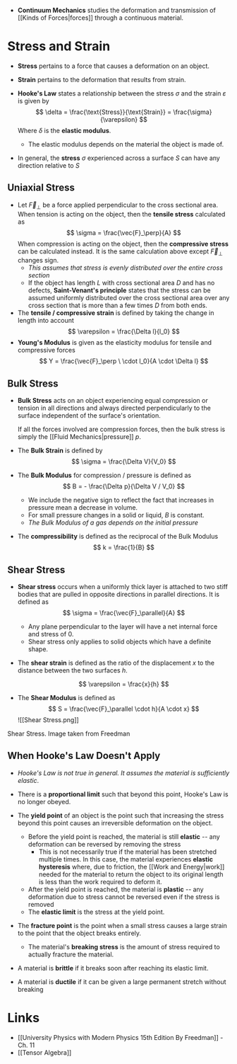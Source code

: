 * **Continuum Mechanics** studies the deformation and transmission of [[Kinds of Forces|forces]] through a continuous material.

# Stress and Strain
* **Stress** pertains to a force that causes a deformation on an object.
* **Strain** pertains to the deformation that results from strain.
* **Hooke's Law** states a relationship between the stress $\sigma$ and the strain $\varepsilon$ is given by
  $$
  \delta = \frac{\text{Stress}}{\text{Strain}} = \frac{\sigma}{\varepsilon}
  $$
  Where $\delta$ is the **elastic modulus**.
	* The elastic modulus depends on the material the object is made of.

* In general, the **stress** $\sigma$ experienced across a surface $S$ can have any direction relative to $S$

## Uniaxial Stress
* Let $\vec{F}_\perp$ be a force applied  perpendicular to the cross sectional area. When tension is acting on the object, then the **tensile stress** calculated as
  $$
  \sigma = \frac{\vec{F}_\perp}{A}
  $$
  When compression is acting on the object, then the **compressive stress** can be calculated instead. It is the same calculation above except $\vec{F}_\perp$ changes sign.
	* *This assumes that stress is evenly distributed over the entire cross section*
	* If the object has length $L$ with cross sectional area $D$ and has no defects, **Saint-Venant's principle** states that the stress can be assumed uniformly distributed over the cross sectional area over any cross section that is more than a few times $D$ from both ends.
* The **tensile / compressive strain** is defined by taking the change in length into account
  $$
  \varepsilon = \frac{\Delta l}{l_0}
  $$
* **Young's Modulus** is given as the elasticity modulus for tensile and compressive forces
  $$
  Y = \frac{\vec{F}_\perp \ \cdot l_0}{A \cdot \Delta l}
  $$
## Bulk Stress
* **Bulk Stress** acts on an object experiencing equal compression or tension in all directions and always directed perpendicularly to the surface independent of the surface's orientation. 
  
  If all the forces involved are compression forces, then the bulk stress is simply the [[Fluid Mechanics|pressure]] $p$.  
  
* The **Bulk Strain** is defined by
  $$
  \sigma = \frac{\Delta V}{V_0}
  $$
* The **Bulk Modulus** for compression / pressure  is defined as 
  $$
  B = - \frac{\Delta p}{\Delta V / V_0}
  $$
	* We include the negative sign to reflect the fact that increases in pressure mean a decrease in volume.
	* For small pressure changes in a solid or liquid, $B$ is constant. 
	* *The Bulk Modulus of a gas depends on the initial pressure* 
* The **compressibility** is defined as the reciprocal of the Bulk Modulus
  $$
  k = \frac{1}{B}
  $$

## Shear Stress
* **Shear stress** occurs when a uniformly thick layer is attached to two stiff bodies that are pulled in opposite directions in parallel directions. It is defined as 
  $$
  \sigma = \frac{\vec{F}_\parallel}{A}
  $$
	* Any plane perpendicular to the layer will have a net internal force and stress of $0$. 
	* Shear stress only applies to solid objects which have a definite shape.

* The **shear strain** is defined as the ratio of the displacement $x$ to the distance between the two surfaces $h$.
  
  $$
  \varepsilon = \frac{x}{h}
  $$

* The **Shear Modulus** is defined as
  $$
  S = \frac{\vec{F}_\parallel \cdot h}{A \cdot x}
  $$
![[Shear Stress.png]]
<figcaption> Shear Stress. Image taken from Freedman </figcaption>

## When Hooke's Law Doesn't Apply
* *Hooke's Law is not true in general. It assumes the material is sufficiently elastic*.
* There is a **proportional limit** such that beyond this point, Hooke's Law is no longer obeyed. 
* The **yield point** of an object is the point such that increasing the stress beyond this point causes an irreversible deformation on the object. 
	* Before the yield point is reached, the material is still **elastic** -- any deformation can be reversed by removing the stress
		* This is not necessarily true if the material has been stretched multiple times. In this case, the material experiences **elastic hysteresis** where, due to friction, the [[Work and Energy|work]] needed for the material to return the object to its original length is less than the work required to deform it. 
	* After the yield point is reached, the material is **plastic** -- any deformation due to stress cannot be reversed even if the stress is removed 
	* The **elastic limit** is the stress at the yield point.

* The **fracture point** is the point when a small stress causes a large strain to the point that the object breaks entirely.
	* The material's **breaking stress** is the amount of stress required to actually fracture the material.

* A material is **brittle** if it breaks soon after reaching its elastic limit. 
* A material is **ductile** if it can be given a large permanent stretch without breaking

# Links
* [[University Physics with Modern Physics 15th Edition By Freedman]] - Ch. 11
* [[Tensor Algebra]]